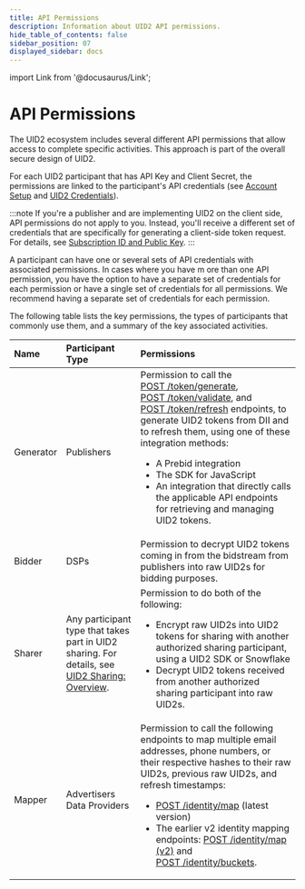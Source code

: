 ```yaml
---
title: API Permissions
description: Information about UID2 API permissions.
hide_table_of_contents: false
sidebar_position: 07
displayed_sidebar: docs
---
```


import Link from '@docusaurus/Link';

# API Permissions

The UID2 ecosystem includes several different API permissions that allow access to complete specific activities. This approach is part of the overall secure design of UID2.

For each UID2 participant that has API Key and Client Secret, the permissions are linked to the participant's API credentials (see [Account Setup](gs-account-setup.md) and [UID2 Credentials](gs-credentials.md)).

:::note
If you're a publisher and are implementing UID2 on the client side, API permissions do not apply to you. Instead, you'll receive a different set of credentials that are specifically for generating a client-side token request. For details, see [Subscription ID and Public Key](gs-credentials.md#subscription-id-and-public-key).
:::

A participant can have one or several sets of API credentials with associated permissions. In cases where you have m ore than one API permission, you have the option to have a separate set of credentials for each permission or have a single set of credentials for all permissions. We recommend having a separate set of credentials for each permission. 

The following table lists the key permissions, the types of participants that commonly use them, and a summary of the key associated activities.

| Name | Participant Type | Permissions                                                                                                                                                                                                                                                                                                                                                                                                                                                                                                                                                                      |
| :--- | :--- |:---------------------------------------------------------------------------------------------------------------------------------------------------------------------------------------------------------------------------------------------------------------------------------------------------------------------------------------------------------------------------------------------------------------------------------------------------------------------------------------------------------------------------------------------------------------------------------|
| Generator | Publishers | Permission to call the [POST&nbsp;/token/generate](../endpoints/post-token-generate.md), [POST&nbsp;/token/validate](../endpoints/post-token-validate.md), and [POST&nbsp;/token/refresh](../endpoints/post-token-refresh.md) endpoints, to generate UID2 tokens from <Link href="../ref-info/glossary-uid#gl-dii">DII</Link> and to refresh them, using one of these integration methods:<ul><li>A Prebid integration</li><li>The SDK for JavaScript</li><li>An integration that directly calls the applicable API endpoints for retrieving and managing UID2 tokens.</li></ul> |
| Bidder | DSPs | Permission to decrypt UID2 tokens coming in from the <Link href="../ref-info/glossary-uid#gl-bidstream">bidstream</Link> from publishers into raw UID2s for bidding purposes.                                                                                                                                                                                                                                                                                                                                                                                                    |
| Sharer | Any participant type that takes part in UID2 sharing. For details, see [UID2 Sharing: Overview](../sharing/sharing-overview.md). | Permission to do both of the following:<ul><li>Encrypt raw UID2s into UID2 tokens for sharing with another authorized sharing participant, using a UID2 SDK or Snowflake</li><li>Decrypt UID2 tokens received from another authorized sharing participant into raw UID2s.</li></ul>                                                                                                                                                                                                                                                                                              |
| Mapper | Advertisers<br/>Data Providers | Permission to call the following endpoints  to map multiple email addresses, phone numbers, or their respective hashes to their raw UID2s, previous raw UID2s, and refresh timestamps:<ul><li>[POST&nbsp;/identity/map](../endpoints/post-identity-map.md) (latest version)</li><li>The earlier v2 identity mapping endpoints: [POST&nbsp;/identity/map (v2)](../endpoints/post-identity-map.md) and [POST&nbsp;/identity/buckets](../endpoints/post-identity-buckets.md).</li></ul>                                                                              |
